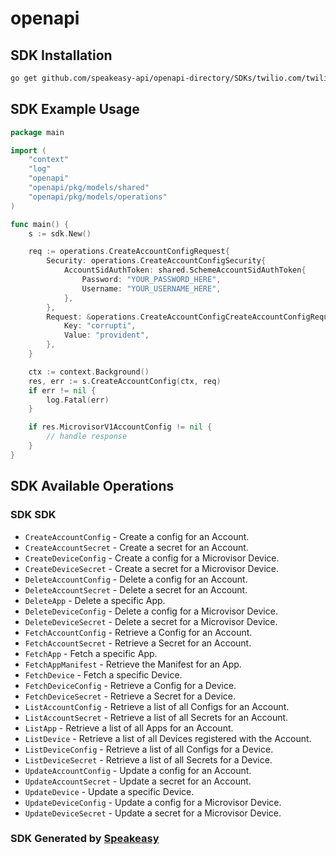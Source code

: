 # openapi

<!-- Start SDK Installation -->
## SDK Installation

```bash
go get github.com/speakeasy-api/openapi-directory/SDKs/twilio.com/twilio_microvisor_v1/1.40.0/go
```
<!-- End SDK Installation -->

## SDK Example Usage
<!-- Start SDK Example Usage -->
```go
package main

import (
    "context"
    "log"
    "openapi"
    "openapi/pkg/models/shared"
    "openapi/pkg/models/operations"
)

func main() {
    s := sdk.New()

    req := operations.CreateAccountConfigRequest{
        Security: operations.CreateAccountConfigSecurity{
            AccountSidAuthToken: shared.SchemeAccountSidAuthToken{
                Password: "YOUR_PASSWORD_HERE",
                Username: "YOUR_USERNAME_HERE",
            },
        },
        Request: &operations.CreateAccountConfigCreateAccountConfigRequest{
            Key: "corrupti",
            Value: "provident",
        },
    }

    ctx := context.Background()
    res, err := s.CreateAccountConfig(ctx, req)
    if err != nil {
        log.Fatal(err)
    }

    if res.MicrovisorV1AccountConfig != nil {
        // handle response
    }
}
```
<!-- End SDK Example Usage -->

<!-- Start SDK Available Operations -->
## SDK Available Operations

### SDK SDK

* `CreateAccountConfig` - Create a config for an Account.
* `CreateAccountSecret` - Create a secret for an Account.
* `CreateDeviceConfig` - Create a config for a Microvisor Device.
* `CreateDeviceSecret` - Create a secret for a Microvisor Device.
* `DeleteAccountConfig` - Delete a config for an Account.
* `DeleteAccountSecret` - Delete a secret for an Account.
* `DeleteApp` - Delete a specific App.
* `DeleteDeviceConfig` - Delete a config for a Microvisor Device.
* `DeleteDeviceSecret` - Delete a secret for a Microvisor Device.
* `FetchAccountConfig` - Retrieve a Config for an Account.
* `FetchAccountSecret` - Retrieve a Secret for an Account.
* `FetchApp` - Fetch a specific App.
* `FetchAppManifest` - Retrieve the Manifest for an App.
* `FetchDevice` - Fetch a specific Device.
* `FetchDeviceConfig` - Retrieve a Config for a Device.
* `FetchDeviceSecret` - Retrieve a Secret for a Device.
* `ListAccountConfig` - Retrieve a list of all Configs for an Account.
* `ListAccountSecret` - Retrieve a list of all Secrets for an Account.
* `ListApp` - Retrieve a list of all Apps for an Account.
* `ListDevice` - Retrieve a list of all Devices registered with the Account.
* `ListDeviceConfig` - Retrieve a list of all Configs for a Device.
* `ListDeviceSecret` - Retrieve a list of all Secrets for a Device.
* `UpdateAccountConfig` - Update a config for an Account.
* `UpdateAccountSecret` - Update a secret for an Account.
* `UpdateDevice` - Update a specific Device.
* `UpdateDeviceConfig` - Update a config for a Microvisor Device.
* `UpdateDeviceSecret` - Update a secret for a Microvisor Device.
<!-- End SDK Available Operations -->

### SDK Generated by [Speakeasy](https://docs.speakeasyapi.dev/docs/using-speakeasy/client-sdks)
